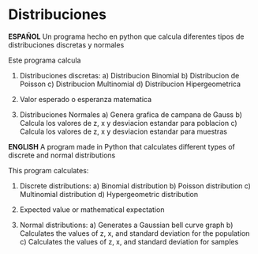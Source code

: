 # Distribuciones
**ESPAÑOL**
Un programa hecho en python que calcula diferentes tipos de distribuciones discretas y normales

Este programa calcula 
1. Distribuciones discretas:
  a) Distribucion Binomial
  b) Distribucion de Poisson
  c) Distribucion Multinomial
  d) Distribucion Hipergeometrica

2. Valor esperado o esperanza matematica
3. Distribuciones Normales
   a) Genera grafica de campana de Gauss
   b) Calcula los valores de z, x y desviacion estandar para poblacion
   c) Calcula los valores de z, x y desviacion estandar para muestras

**ENGLISH**
A program made in Python that calculates different types of discrete and normal distributions

This program calculates:
1. Discrete distributions:
   a) Binomial distribution
   b) Poisson distribution
   c) Multinomial distribution
   d) Hypergeometric distribution

2. Expected value or mathematical expectation
3. Normal distributions:
   a) Generates a Gaussian bell curve graph
   b) Calculates the values of z, x, and standard deviation for the population
   c) Calculates the values of z, x, and standard deviation for samples
